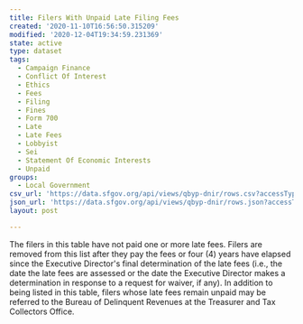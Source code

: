 ```yaml
---
title: Filers With Unpaid Late Filing Fees
created: '2020-11-10T16:56:50.315209'
modified: '2020-12-04T19:34:59.231369'
state: active
type: dataset
tags:
  - Campaign Finance
  - Conflict Of Interest
  - Ethics
  - Fees
  - Filing
  - Fines
  - Form 700
  - Late
  - Late Fees
  - Lobbyist
  - Sei
  - Statement Of Economic Interests
  - Unpaid
groups:
  - Local Government
csv_url: 'https://data.sfgov.org/api/views/qbyp-dnir/rows.csv?accessType=DOWNLOAD'
json_url: 'https://data.sfgov.org/api/views/qbyp-dnir/rows.json?accessType=DOWNLOAD'
layout: post

---
```

The filers in this table have not paid one or more late fees. Filers are removed from this list after they pay the fees or four (4) years have elapsed since the Executive Director's final determination of the late fees (i.e., the date the late fees are assessed or the date the Executive Director makes a determination in response to a request for waiver, if any). In addition to being listed in this table, filers whose late fees remain unpaid may be referred to the Bureau of Delinquent Revenues at the Treasurer and Tax Collectors Office.
